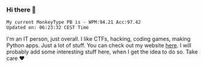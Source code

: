 ### Hi there 👋
<!-- PB START -->
```
My current MonkeyType PB is - WPM:94.21 Acc:97.42
Updated on: 06:23:32 CEST Time
```
<!-- PB END -->
I'm an IT person, just overall. I like CTFs, hacking, coding games, making Python apps. Just a lot of stuff.
You can check out my website [here](https://skill3472.github.io/).
I will probably add some interesting stuff here, when I get the idea to do so. Take care ❤️
